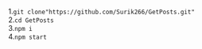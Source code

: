 1.`git clone"https://github.com/Surik266/GetPosts.git"`<br/>
2.`cd GetPosts`<br/>
3.`npm i`<br/>
4.`npm start`<br/>

